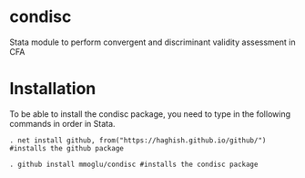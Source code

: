 # condisc
Stata module to perform convergent and discriminant validity assessment in CFA

# Installation
To be able to install the condisc package, you need to type in the following commands in order in Stata.
```
. net install github, from("https://haghish.github.io/github/") #installs the github package
```
```
. github install mmoglu/condisc #installs the condisc package
```
